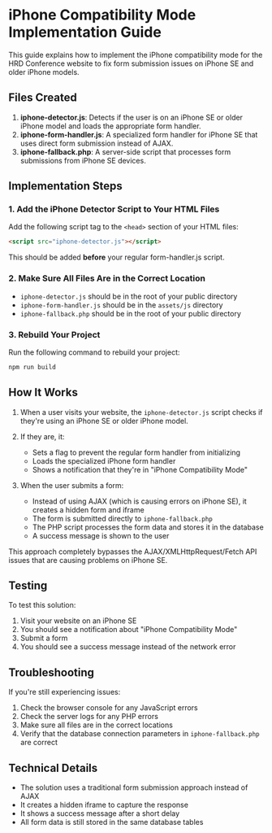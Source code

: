 # iPhone Compatibility Mode Implementation Guide

This guide explains how to implement the iPhone compatibility mode for the HRD Conference website to fix form submission issues on iPhone SE and older iPhone models.

## Files Created

1. **iphone-detector.js**: Detects if the user is on an iPhone SE or older iPhone model and loads the appropriate form handler.
2. **iphone-form-handler.js**: A specialized form handler for iPhone SE that uses direct form submission instead of AJAX.
3. **iphone-fallback.php**: A server-side script that processes form submissions from iPhone SE devices.

## Implementation Steps

### 1. Add the iPhone Detector Script to Your HTML Files

Add the following script tag to the `<head>` section of your HTML files:

```html
<script src="iphone-detector.js"></script>
```

This should be added **before** your regular form-handler.js script.

### 2. Make Sure All Files Are in the Correct Location

- `iphone-detector.js` should be in the root of your public directory
- `iphone-form-handler.js` should be in the `assets/js` directory
- `iphone-fallback.php` should be in the root of your public directory

### 3. Rebuild Your Project

Run the following command to rebuild your project:

```bash
npm run build
```

## How It Works

1. When a user visits your website, the `iphone-detector.js` script checks if they're using an iPhone SE or older iPhone model.

2. If they are, it:
   - Sets a flag to prevent the regular form handler from initializing
   - Loads the specialized iPhone form handler
   - Shows a notification that they're in "iPhone Compatibility Mode"

3. When the user submits a form:
   - Instead of using AJAX (which is causing errors on iPhone SE), it creates a hidden form and iframe
   - The form is submitted directly to `iphone-fallback.php`
   - The PHP script processes the form data and stores it in the database
   - A success message is shown to the user

This approach completely bypasses the AJAX/XMLHttpRequest/Fetch API issues that are causing problems on iPhone SE.

## Testing

To test this solution:
1. Visit your website on an iPhone SE
2. You should see a notification about "iPhone Compatibility Mode"
3. Submit a form
4. You should see a success message instead of the network error

## Troubleshooting

If you're still experiencing issues:

1. Check the browser console for any JavaScript errors
2. Check the server logs for any PHP errors
3. Make sure all files are in the correct locations
4. Verify that the database connection parameters in `iphone-fallback.php` are correct

## Technical Details

- The solution uses a traditional form submission approach instead of AJAX
- It creates a hidden iframe to capture the response
- It shows a success message after a short delay
- All form data is still stored in the same database tables

